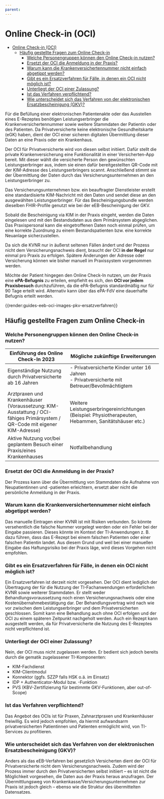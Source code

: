 ```yaml
---
parent:
---
```

# Online Check-in (OCI)

- [Online Check-in (OCI)](#online-check-in-oci)
  - [Häufig gestellte Fragen zum Online Check-in](#häufig-gestellte-fragen-zum-online-check-in)
    - [Welche Personengruppen können den Online Check-in nutzen?](#welche-personengruppen-können-den-online-check-in-nutzen)
    - [Ersetzt der OCI die Anmeldung in der Praxis?](#ersetzt-der-oci-die-anmeldung-in-der-praxis)
    - [Warum kann die Krankenversichertennummer nicht einfach abgetippt werden?](#warum-kann-die-krankenversichertennummer-nicht-einfach-abgetippt-werden)
    - [Gibt es ein Ersatzverfahren für Fälle, in denen ein OCI nicht möglich ist?](#gibt-es-ein-ersatzverfahren-für-fälle-in-denen-ein-oci-nicht-möglich-ist)
    - [Unterliegt der OCI einer Zulassung?](#unterliegt-der-oci-einer-zulassung)
    - [Ist das Verfahren verpflichtend?](#ist-das-verfahren-verpflichtend)
    - [Wie unterscheidet sich das Verfahren von der elektronischen Ersatzbescheinigung (GKV)?](#wie-unterscheidet-sich-das-verfahren-von-der-elektronischen-ersatzbescheinigung-gkv)

Für die Befüllung einer elektronischen Patientenakte oder das Ausstellen eines E-Rezeptes benötigen Leistungserbringer die Krankenversichertennummer sowie weitere Stammdaten der Patientin oder des Patienten. Da Privatversicherte keine elektronische Gesundheitskarte (eGK) haben, dient der OCI einer sicheren digitalen Übermittlung dieser Daten an eine Praxis oder ein Krankenhaus.

Der OCI für Privatversicherte wird von diesen selbst initiiert. Dafür stellt die private Krankenversicherung eine Funktionalität in einer Versicherten-App bereit. Mit dieser wählt die versicherte Person den gewünschten Leistungserbringer aus, indem sie einen dafür bereitgestellten QR-Code mit der KIM-Adresse des Leistungserbringers scannt. Anschließend stimmt sie der Übermittlung der Daten durch das Versicherungsunternehmen an den Leistungserbringer zu.

Das Versicherungsunternehmen bzw. ein beauftragter Dienstleister erstellt eine standardisierte KIM-Nachricht mit den Daten und sendet diese an den ausgewählten Leistungserbringer. Für das Bescheinigungsbundle werden dieselben FHIR-Profile genutzt wie bei der eEB-Bescheinigung der GKV.

Sobald die Bescheinigung via KIM in der Praxis eingeht, werden die Daten eingelesen und mit den Bestandsdaten aus dem Primärsystem abgeglichen. Das Praxispersonal kann die eingetroffenen Daten noch einmal prüfen, um eine korrekte Zuordnung zu einem Bestandspatienten bzw. eine korrekte Neuanlage sicherzustellen.

Da sich die KVNR nur in äußerst seltenen Fällen ändert und der Prozess nicht dem Versicherungsnachweis dient, braucht der OCI **in der Regel** nur einmal pro Praxis zu erfolgen. Spätere Änderungen der Adresse oder Versicherung können wie bisher manuell im Praxissystem vorgenommen werden.

Möchte der Patient hingegen den Online Check-In nutzen, um der Praxis eine **ePA-Befugnis** zu erteilen, empfiehlt es sich, den **OCI vor jedem Praxisbesuch** durchzuführen, da die ePA-Befugnis standardmäßig nur für 90 Tage erteilt wird. Alternativ kann über das ePA-FdV eine dauerhafte Befugnis erteilt werden.

{{render:guides-eeb-oci-images-pkv-ersatzverfahren}}

## Häufig gestellte Fragen zum Online Check-in

### Welche Personengruppen können den Online Check-in nutzen?

|Einführung des Online Check-In 2023|Mögliche zukünftige Erweiterungen|
|---|---|
|Eigenständige Nutzung durch Privatversicherte ab 16 Jahren| - Privatversicherte Kinder unter 16 Jahren<br/> - Privatversicherte mit Betreuer/Bevollmächtigtem|
|Arztpraxen und Krankenhäuser (Voraussetzung: KIM-Ausstattung / OCI-fähiges Primärsystem / QR-Code mit eigener KIM-Adresse)|Weitere Leistungserbringereinrichtungen (Beispiel: Physiotherapeuten, Hebammen, Sanitätshäuser etc.)|
|Aktive Nutzung vor/bei geplantem Besuch einer Praxis/eines Krankenhauses|Notfallbehandlung|

### Ersetzt der OCI die Anmeldung in der Praxis?

Der Prozess kann über die Übermittlung von Stammdaten die Aufnahme von Neupatientinnen und -patienten erleichtern, ersetzt aber nicht die persönliche Anmeldung in der Praxis.

### Warum kann die Krankenversichertennummer nicht einfach abgetippt werden?

Das manuelle Eintragen einer KVNR ist mit Risiken verbunden. So könnte versehentlich die falsche Nummer vorgelegt werden oder ein Fehler bei der Eingabe passieren. Dieses könnte im Kontext der TI-Anwendungen z. B. dazu führen, dass das E-Rezept bei einem falschen Patienten oder einer falschen Patientin landet. Aus diesem Grund und weil bei einer manuellen Eingabe das Haftungsrisiko bei der Praxis läge, wird dieses Vorgehen nicht empfohlen.

### Gibt es ein Ersatzverfahren für Fälle, in denen ein OCI nicht möglich ist?

Ein Ersatzverfahren ist derzeit nicht vorgesehen. Der OCI dient lediglich der Übertragung der für die Nutzung der TI-Fachanwendungen erforderlichen KVNR sowie weiterer Stammdaten. Er stellt weder Behandlungsvoraussetzung noch einen Versicherungsnachweis oder eine Kostenübernahmebestätigung dar. Der Behandlungsvertrag wird nach wie vor zwischen dem Leistungserbringer und dem Privatversicherten geschlossen. Somit kann eine Behandlung auch ohne OCI erfolgen und der OCI zu einem späteren Zeitpunkt nachgeholt werden. Auch ein Rezept kann ausgestellt werden, da für Privatversicherte die Nutzung des E-Rezeptes nicht verpflichtend ist.

### Unterliegt der OCI einer Zulassung?

Nein, der OCI muss nicht zugelassen werden. Er bedient sich jedoch bereits durch die gematik zugelassener TI-Komponenten:

- KIM-Fachdienst
- KIM-Clientmodul
- Konnektor (ggfs. SZZP falls HSK o.ä. im Einsatz)
- IDP + Authenticator-Modul bzw. -Funktion
- PVS (KBV-Zertifizierung für bestimmte GKV-Funktionen, aber out-of-Scope)

### Ist das Verfahren verpflichtend?

Das Angebot des OCIs ist für Praxen, Zahnarztpraxen und Krankenhäuser freiwillig. Es wird jedoch empfohlen, da hiermit aufwandsarm privatversicherten Patientinnen und Patienten ermöglicht wird, von TI-Services zu profitieren.

### Wie unterscheidet sich das Verfahren von der elektronischen Ersatzbescheinigung (GKV)?

Anders als das eEB-Verfahren bei gesetzlich Versicherten dient der OCI für Privatversicherte nicht dem Versicherungsnachweis. Zudem wird der Prozess immer durch den Privatversicherten selbst initiiert – es ist nicht die Möglichkeit vorgesehen, die Daten aus der Praxis heraus anzufragen. Der Übermittlungsweg von Krankenkasse/Versicherungsunternehmen zur Praxis ist jedoch gleich – ebenso wie die Struktur des übermittelten Datensatzes.
